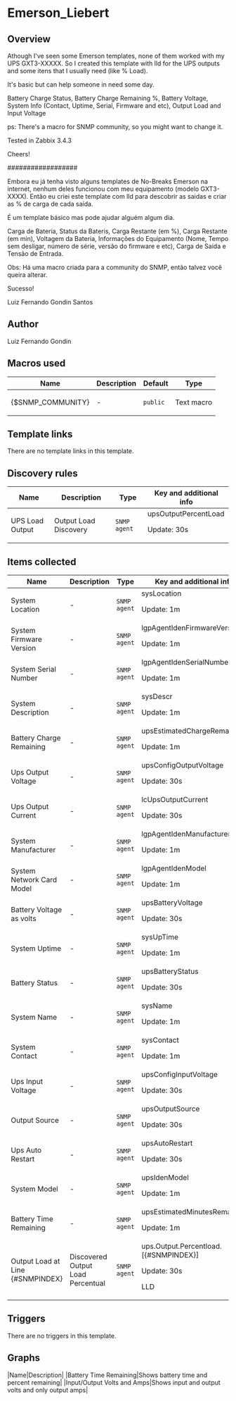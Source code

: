 # Emerson_Liebert

## Overview

Athough I've seen some Emerson templates, none of them worked with my UPS GXT3-XXXXX. So I created this template with lld for the UPS outputs and some itens that I usually need (like % Load).


It's basic but can help someone in need some day.


Battery Charge Status, Battery Charge Remaining %, Battery Voltage, System Info (Contact, Uptime, Serial, Firmware and etc), Output Load and Input Voltage


ps: There's a macro for SNMP community, so you might want to change it.


Tested in Zabbix 3.4.3


 


Cheers!


 


##################


 


Embora eu já tenha visto alguns templates de No-Breaks Emerson na internet, nenhum deles funcionou com meu equipamento (modelo GXT3-XXXX). Então eu criei este template com lld para descobrir as saidas e criar as % de carga de cada saída.


É um template básico mas pode ajudar alguém algum dia.


Carga de Bateria, Status da Bateris, Carga Restante (em %), Carga Restante (em min), Voltagem da Bateria, Informações do Equipamento (Nome, Tempo sem desligar, número de série, versão do firmware e etc), Carga de Saida e Tensão de Entrada.


Obs: Há uma macro criada para a community do SNMP, então talvez você queira alterar.


 


Sucesso!


 Luiz Fernando Gondin Santos



## Author

Luiz Fernando Gondin

## Macros used

|Name|Description|Default|Type|
|----|-----------|-------|----|
|{$SNMP_COMMUNITY}|<p>-</p>|`public`|Text macro|


## Template links

There are no template links in this template.

## Discovery rules

|Name|Description|Type|Key and additional info|
|----|-----------|----|----|
|UPS Load Output|<p>Output Load Discovery</p>|`SNMP agent`|upsOutputPercentLoad<p>Update: 30s</p>|


## Items collected

|Name|Description|Type|Key and additional info|
|----|-----------|----|----|
|System Location|<p>-</p>|`SNMP agent`|sysLocation<p>Update: 1m</p>|
|System Firmware Version|<p>-</p>|`SNMP agent`|lgpAgentIdenFirmwareVersion<p>Update: 1m</p>|
|System Serial Number|<p>-</p>|`SNMP agent`|lgpAgentIdenSerialNumber<p>Update: 1m</p>|
|System Description|<p>-</p>|`SNMP agent`|sysDescr<p>Update: 1m</p>|
|Battery Charge Remaining|<p>-</p>|`SNMP agent`|upsEstimatedChargeRemaining<p>Update: 1m</p>|
|Ups Output Voltage|<p>-</p>|`SNMP agent`|upsConfigOutputVoltage<p>Update: 30s</p>|
|Ups Output Current|<p>-</p>|`SNMP agent`|lcUpsOutputCurrent<p>Update: 30s</p>|
|System Manufacturer|<p>-</p>|`SNMP agent`|lgpAgentIdenManufacturer<p>Update: 1m</p>|
|System Network Card Model|<p>-</p>|`SNMP agent`|lgpAgentIdenModel<p>Update: 1m</p>|
|Battery Voltage as volts|<p>-</p>|`SNMP agent`|upsBatteryVoltage<p>Update: 30s</p>|
|System Uptime|<p>-</p>|`SNMP agent`|sysUpTime<p>Update: 1m</p>|
|Battery Status|<p>-</p>|`SNMP agent`|upsBatteryStatus<p>Update: 30s</p>|
|System Name|<p>-</p>|`SNMP agent`|sysName<p>Update: 1m</p>|
|System Contact|<p>-</p>|`SNMP agent`|sysContact<p>Update: 1m</p>|
|Ups Input Voltage|<p>-</p>|`SNMP agent`|upsConfigInputVoltage<p>Update: 30s</p>|
|Output Source|<p>-</p>|`SNMP agent`|upsOutputSource<p>Update: 30s</p>|
|Ups Auto Restart|<p>-</p>|`SNMP agent`|upsAutoRestart<p>Update: 30s</p>|
|System Model|<p>-</p>|`SNMP agent`|upsIdenModel<p>Update: 1m</p>|
|Battery Time Remaining|<p>-</p>|`SNMP agent`|upsEstimatedMinutesRemaining<p>Update: 1m</p>|
|Output Load at Line {#SNMPINDEX}|<p>Discovered Output Load Percentual</p>|`SNMP agent`|ups.Output.Percentload.[{#SNMPINDEX}]<p>Update: 30s</p><p>LLD</p>|


## Triggers

There are no triggers in this template.

## Graphs
|Name|Description|
|Battery Time Remaining|Shows battery time and percent remaining|
|Input/Output Volts and Amps|Shows input and output volts and only output amps|

